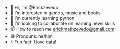 - 👋 Hi, I’m @Erickzevedo
- 👀 I’m interested in games, music and books
- 🌱 I’m currently learning python
- 💞️ I’m looking to collaborate on learning news skills
- 📫 How to reach me erickmathzevedo@gmail.com
- 😄 Pronouns: he/him
- ⚡ Fun fact: I love data!

<!---
Erickzevedo/Erickzevedo is a ✨ special ✨ repository because its `README.md` (this file) appears on your GitHub profile.
You can click the Preview link to take a look at your changes.
--->
